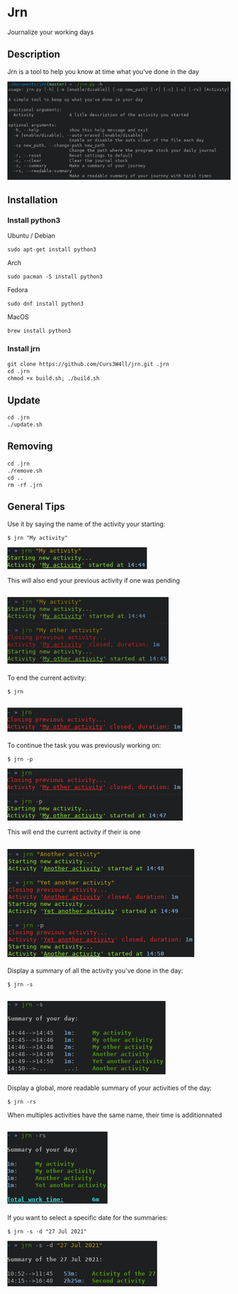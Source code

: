 # Jrn

Journalize your working days

## Description

Jrn is a tool to help you know at time what you've done in the day

![Help](/img/help.png)

## Installation

### Install python3

Ubuntu / Debian
```
sudo apt-get install python3
```
Arch
```
sudo pacman -S install python3
```
Fedora
```
sudo dnf install python3
```
MacOS
```
brew install python3
```

### Install jrn

```
git clone https://github.com/Curs3W4ll/jrn.git .jrn
cd .jrn
chmod +x build.sh; ./build.sh
```

## Update

```
cd .jrn
./update.sh
```

## Removing

```
cd .jrn
./remove.sh
cd ..
rm -rf .jrn
```

## General Tips

Use it by saying the name of the activity your starting:
```
$ jrn "My activity"
```
![jrn_new_activity](/img/new_activity.png)

This will also end your previous activity if one was pending

![jrn_add_activity](/img/add_activity.png)
---


To end the current activity:
```
$ jrn
```
![jrn_end_activity](/img/end_activity.png)
---


To continue the task you was previously working on:
```
$ jrn -p
```
![jrn_new_previous_activity](/img/new_previous_activity.png)

This will end the current activity if their is one

![jrn_add_previous_activity](/img/add_previous_activity.png)
---


Display a summary of all the activity you've done in the day:
```
$ jrn -s
```
![jrn_basic_summary](/img/basic_summary.png)
---


Display a global, more readable summary of your activities of the day:
```
$ jrn -rs
```
When multiples activities have the same name, their time is additionnated

![jrn_readable_summary](/img/readable_summary.png)
---


If you want to select a specific date for the summaries:
```
$ jrn -s -d "27 Jul 2021"
```
![jrn_dated_summary](/img/dated_summary.png)
